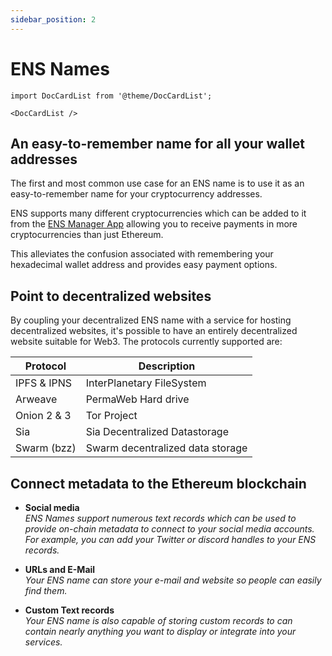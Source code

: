 ```yaml
---
sidebar_position: 2
---
```

# ENS Names
```mdx-code-block
import DocCardList from '@theme/DocCardList';

<DocCardList />
```

## An easy-to-remember name for all your wallet addresses
The first and most common use case for an ENS name is to use it as an easy-to-remember name for your cryptocurrency addresses.

ENS supports many different cryptocurrencies which can be added to it from the [ENS Manager App](https://app.ens.domains) allowing you to receive payments in more cryptocurrencies than just Ethereum.

This alleviates the confusion associated with remembering your hexadecimal wallet address and provides easy payment options.

## Point to decentralized websites
By coupling your decentralized ENS name with a service for hosting decentralized websites, it's possible to have an entirely decentralized website suitable for Web3. The protocols currently supported are:

|Protocol    |Description                      |
|------------|---------------------------------|
|IPFS & IPNS |InterPlanetary FileSystem        |
|Arweave     |PermaWeb Hard drive              |
|Onion 2 & 3 |Tor Project                      |
|Sia         |Sia Decentralized Datastorage    |
|Swarm (bzz) |Swarm decentralized data storage |

## Connect metadata to the Ethereum blockchain
* **Social media**  
*ENS Names support numerous text records which can be used to provide on-chain metadata to connect to your social media accounts. For example, you can add your Twitter or discord handles to your ENS records.*
  
* **URLs and E-Mail**  
*Your ENS name can store your e-mail and website so people can easily find them.*
  
* **Custom Text records**  
*Your ENS name is also capable of storing custom records to can contain nearly anything you want to display or integrate into your services.*
